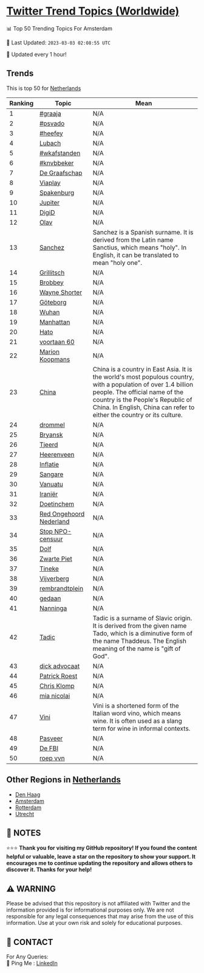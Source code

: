 [Twitter Trend Topics (Worldwide)](https://github.com/ErcinDedeoglu/Twitter-Trend-Topics)
==========


📊 Top 50 Trending Topics For Amsterdam

📆 Last Updated: `2023-03-03 02:08:55 UTC`

🔧 Updated every 1 hour!


## Trends

This is top 50 for [Netherlands](</Netherlands>)

| Ranking | Topic | Mean |
| ------- | ------------ | ------------ |
| 1 | [#graaja](http://twitter.com/search?q=%23graaja) | N/A |
| 2 | [#psvado](http://twitter.com/search?q=%23psvado) | N/A |
| 3 | [#heefey](http://twitter.com/search?q=%23heefey) | N/A |
| 4 | [Lubach](http://twitter.com/search?q=Lubach) | N/A |
| 5 | [#wkafstanden](http://twitter.com/search?q=%23wkafstanden) | N/A |
| 6 | [#knvbbeker](http://twitter.com/search?q=%23knvbbeker) | N/A |
| 7 | [De Graafschap](http://twitter.com/search?q=De+Graafschap) | N/A |
| 8 | [Viaplay](http://twitter.com/search?q=Viaplay) | N/A |
| 9 | [Spakenburg](http://twitter.com/search?q=Spakenburg) | N/A |
| 10 | [Jupiter](http://twitter.com/search?q=Jupiter) | N/A |
| 11 | [DigiD](http://twitter.com/search?q=DigiD) | N/A |
| 12 | [Olav](http://twitter.com/search?q=Olav) | N/A |
| 13 | [Sanchez](http://twitter.com/search?q=Sanchez) | Sanchez is a Spanish surname. It is derived from the Latin name Sanctius, which means "holy". In English, it can be translated to mean "holy one". |
| 14 | [Grillitsch](http://twitter.com/search?q=Grillitsch) | N/A |
| 15 | [Brobbey](http://twitter.com/search?q=Brobbey) | N/A |
| 16 | [Wayne Shorter](http://twitter.com/search?q=Wayne+Shorter) | N/A |
| 17 | [Göteborg](http://twitter.com/search?q=G%c3%b6teborg) | N/A |
| 18 | [Wuhan](http://twitter.com/search?q=Wuhan) | N/A |
| 19 | [Manhattan](http://twitter.com/search?q=Manhattan) | N/A |
| 20 | [Hato](http://twitter.com/search?q=Hato) | N/A |
| 21 | [voortaan 60](http://twitter.com/search?q=voortaan+60) | N/A |
| 22 | [Marion Koopmans](http://twitter.com/search?q=Marion+Koopmans) | N/A |
| 23 | [China](http://twitter.com/search?q=China) | China is a country in East Asia. It is the world's most populous country, with a population of over 1.4 billion people. The official name of the country is the People's Republic of China. In English, China can refer to either the country or its culture. |
| 24 | [drommel](http://twitter.com/search?q=drommel) | N/A |
| 25 | [Bryansk](http://twitter.com/search?q=Bryansk) | N/A |
| 26 | [Tjeerd](http://twitter.com/search?q=Tjeerd) | N/A |
| 27 | [Heerenveen](http://twitter.com/search?q=Heerenveen) | N/A |
| 28 | [Inflatie](http://twitter.com/search?q=Inflatie) | N/A |
| 29 | [Sangare](http://twitter.com/search?q=Sangare) | N/A |
| 30 | [Vanuatu](http://twitter.com/search?q=Vanuatu) | N/A |
| 31 | [Iraniër](http://twitter.com/search?q=Irani%c3%abr) | N/A |
| 32 | [Doetinchem](http://twitter.com/search?q=Doetinchem) | N/A |
| 33 | [Red Ongehoord Nederland](http://twitter.com/search?q=Red+Ongehoord+Nederland) | N/A |
| 34 | [Stop NPO-censuur](http://twitter.com/search?q=Stop+NPO-censuur) | N/A |
| 35 | [Dolf](http://twitter.com/search?q=Dolf) | N/A |
| 36 | [Zwarte Piet](http://twitter.com/search?q=Zwarte+Piet) | N/A |
| 37 | [Tineke](http://twitter.com/search?q=Tineke) | N/A |
| 38 | [Vijverberg](http://twitter.com/search?q=Vijverberg) | N/A |
| 39 | [rembrandtplein](http://twitter.com/search?q=rembrandtplein) | N/A |
| 40 | [gedaan](http://twitter.com/search?q=gedaan) | N/A |
| 41 | [Nanninga](http://twitter.com/search?q=Nanninga) | N/A |
| 42 | [Tadic](http://twitter.com/search?q=Tadic) | Tadic is a surname of Slavic origin. It is derived from the given name Tado, which is a diminutive form of the name Thaddeus. The English meaning of the name is "gift of God". |
| 43 | [dick advocaat](http://twitter.com/search?q=dick+advocaat) | N/A |
| 44 | [Patrick Roest](http://twitter.com/search?q=Patrick+Roest) | N/A |
| 45 | [Chris Klomp](http://twitter.com/search?q=Chris+Klomp) | N/A |
| 46 | [mia nicolai](http://twitter.com/search?q=mia+nicolai) | N/A |
| 47 | [Vini](http://twitter.com/search?q=Vini) | Vini is a shortened form of the Italian word vino, which means wine. It is often used as a slang term for wine in informal contexts. |
| 48 | [Pasveer](http://twitter.com/search?q=Pasveer) | N/A |
| 49 | [De FBI](http://twitter.com/search?q=De+FBI) | N/A |
| 50 | [roep vvn](http://twitter.com/search?q=roep+vvn) | N/A |



## Other Regions in [Netherlands](</Netherlands>)

* [Den Haag](</Netherlands/Den Haag.md>)
* [Amsterdam](</Netherlands/Amsterdam.md>)
* [Rotterdam](</Netherlands/Rotterdam.md>)
* [Utrecht](</Netherlands/Utrecht.md>)



## 📝 NOTES

⭐⭐⭐ **Thank you for visiting my GitHub repository! If you found the content helpful or valuable, leave a star on the repository to show your support. It encourages me to continue updating the repository and allows others to discover it. Thanks for your help!**


## ⚠️ WARNING

Please be advised that this repository is not affiliated with Twitter and the information provided is for informational purposes only. We are not responsible for any legal consequences that may arise from the use of this information. Use at your own risk and solely for educational purposes.


## 📨 CONTACT

 For Any Queries:  
            🏓 Ping Me : [LinkedIn](https://www.linkedin.com/in/ercindedeoglu/)
